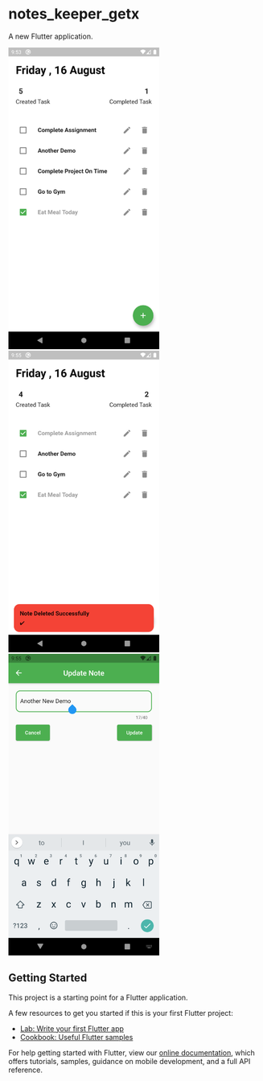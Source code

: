 # notes_keeper_getx

A new Flutter application.

<img src="https://github.com/ChiragBoghara/Notes_app_GetX/blob/master/assets/images/Screenshot_1626409412.png" height="600px"></img> &nbsp;
<img src="https://github.com/ChiragBoghara/Notes_app_GetX/blob/master/assets/images/Screenshot_1626409527.png" height="600px"></img> &nbsp;
<img src="https://github.com/ChiragBoghara/Notes_app_GetX/blob/master/assets/images/Screenshot_1626409546.png" height="600px"></img> &nbsp;

## Getting Started

This project is a starting point for a Flutter application.

A few resources to get you started if this is your first Flutter project:

- [Lab: Write your first Flutter app](https://flutter.dev/docs/get-started/codelab)
- [Cookbook: Useful Flutter samples](https://flutter.dev/docs/cookbook)

For help getting started with Flutter, view our
[online documentation](https://flutter.dev/docs), which offers tutorials,
samples, guidance on mobile development, and a full API reference.
